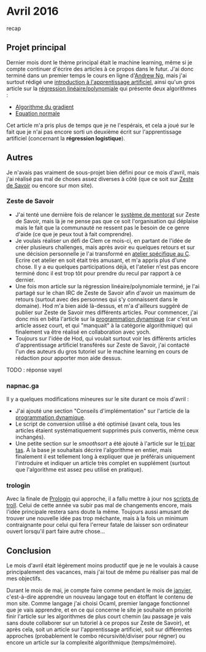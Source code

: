 Avril 2016
==========
recap

## Projet principal

Dernier mois dont le thème principal était le machine learning, même si je compte continuer d'écrire des articles à ce propos dans le futur. J'ai donc terminé dans un premier temps le cours en ligne d'[Andrew Ng](https://www.coursera.org/learn/machine-learning), mais j'ai surtout rédigé une [introduction à l'apprentissage artificiel](/algo/ia/apprentissage_artificiel/introduction.html), ainsi qu'un gros article sur la [régression linéaire/polynomiale](/algo/ia/apprentissage_artificiel/regression_lin_poly.html) qui présente deux algorithmes :

- [Algorithme du gradient](/algo/ia/apprentissage_artificiel/regression_lin_poly/algo_gradient.html)
- [Equation normale](/algo/ia/apprentissage_artificiel/regression_lin_poly/equation_normale.html)

Cet article m'a pris plus de temps que je ne l'espérais, et cela a joué sur le fait que je n'ai pas encore sorti un deuxième écrit sur l'apprentissage artificiel (concernant la **régression logistique**).

## Autres

Je n'avais pas vraiment de sous-projet bien défini pour ce mois d'avril, mais j'ai réalisé pas mal de choses assez diverses à côté (que ce soit sur [Zeste de Savoir](https://zestedesavoir.com/) ou encore sur mon site).

### Zeste de Savoir

- J'ai tenté une dernière fois de relancer le [système de mentorat](https://zestedesavoir.com/forums/sujet/5663/un-systeme-de-mentorat/) sur Zeste de Savoir, mais là je ne pense pas que ce soit l'organisation qui déplaise mais le fait que la communauté ne ressent pas le besoin de ce genre d'aide (ce que je peux tout à fait comprendre).
- Je voulais réaliser un défi de Clem ce mois-ci, en partant de l'idée de créer plusieurs challenges, mais après avoir eu quelques retours et sur une décision personnelle je l'ai transformé en [atelier spécifique au C](https://zestedesavoir.com/forums/sujet/5930/challenges-de-programmation/). Ecrire cet atelier en soit était très amusant, et m'a appris plus d'une chose. Il y a eu quelques participations déjà, et l'atelier n'est pas encore terminé donc il est trop tôt pour prendre du recul par rapport à ce dernier.
- Une fois mon article sur la régression linéaire/polynomiale terminé, je l'ai partagé sur le chan IRC de Zeste de Savoir afin d'avoir un maximum de retours (surtout avec des personnes qui s'y connaissent dans le domaine). Hod m'a bien aidé là-dessus, et m'a d'ailleurs suggéré de publier sur Zeste de Savoir mes différents articles. Pour commencer, j'ai donc mis en bêta l'article sur la [programmation dynamique](https://zestedesavoir.com/forums/sujet/5940/introduction-a-la-programmation-dynamique/) (car c'est un article assez court, et qui "manquait" à la catégorie algorithmique) qui finalement va être réalisé en collaboration avec yoch.
- Toujours sur l'idée de Hod, qui voulait surtout voir les différents articles d'apprentissage artificiel transférés sur Zeste de Savoir, j'ai contacté l'un des auteurs du gros tutoriel sur le machine learning en cours de rédaction pour apporter mon aide dessus.

TODO : réponse vayel

### napnac.ga

Il y a quelques modifications mineures sur le site durant ce mois d'avril :

- J'ai ajouté une section "Conseils d'implémentation" sur l'article de la [programmation dynamique](/algo/general/approche/dynamique.html).
- Le script de conversion utilisé a été optimisé (avant cela, tous les articles étaient systématiquement supprimés puis convertis, même ceux inchangés).
- Une petite section sur le *smoothsort* a été ajouté à l'article sur le [tri par tas](/algo/tri/tri_tas.html). A la base je souhaitais décrire l'algorithme en entier, mais finalement il est tellement long à expliquer que je préférais uniquement l'introduire et indiquer un article très complet en supplément (surtout que l'algorithme est assez peu utilisé en pratique).

### trologin

Avec la finale de [Prologin](https://prologin.org/) qui approche, il a fallu mettre à jour nos [scripts de troll](https://github.com/napnac/trologin). Celui de cette année va subir pas mal de changements encore, mais l'idée principale restera sans doute la même. Toujours aussi amusant de trouver une nouvelle idée pas trop méchante, mais à la fois un minimum contraignante pour celui qui fera l'erreur fatale de laisser son ordinateur ouvert lorsqu'il part faire autre chose...

## Conclusion

Le mois d'avril était légèrement moins productif que je ne le voulais à cause principalement des vacances, mais j'ai tout de même pu réaliser pas mal de mes objectifs.

Durant le mois de mai, je compte faire comme pendant le mois de [janvier](/recap/janvier2016.html), c'est-à-dire apprendre un nouveau langage tout en étoffant le contenu de mon site. Comme langage j'ai choisi Ocaml, premier langage fonctionnel que je vais apprendre, et en ce qui concerne le site je souhaite en priorité finir l'article sur les algorithmes de plus court chemin (au passage je vais sans doute collaborer sur un tutoriel à ce propos sur Zeste de Savoir), et après cela, soit un article sur l'apprentissage artificiel, soit sur différentes approches (probablement le combo récursivité/diviser pour régner) ou encore un article sur la complexité algorithmique (temps/mémoire).
